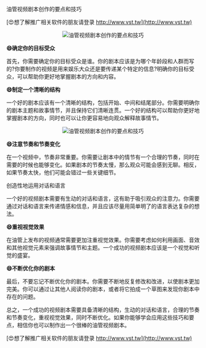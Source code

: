 油管视频剧本创作的要点和技巧

[😍想了解推广相关软件的朋友请登录 http://www.vst.tw](http://www.vst.tw)

 <center><img src="https://vst.tw/MP4/tuiguang/png/7.png" alt="油管视频剧本创作的要点和技巧"></center>

**😄确定你的目标受众**

首先，你需要确定你的目标受众是谁。你的剧本应该是为哪个年龄段和人群而写的?你要制作的视频是用来娱乐大众还是要传递某个特定的信息?明确你的目标受众，可以帮助你更好地掌握剧本的方向和内容。

**😄制定一个清晰的结构**

一个好的剧本应该有一个清晰的结构，包括开始、中间和结尾部分。你需要明确你的剧本主题和故事情节，并且保持它们清晰连贯。一个好的结构可以帮助你更好地掌握剧本的方向，同时也可以让你更容易地向观众解释故事情节。

 <center><img src="https://vst.tw/MP4/tuiguang/png/7.png" alt="油管视频剧本创作的要点和技巧"></center>

**😄注意节奏和节奏变化**

在一个视频中，节奏非常重要。你需要让剧本中的情节有一个合理的节奏，同时在需要的时候也能够变化。如果剧本的节奏太慢，那么观众可能会感到无聊。相反，如果节奏太快，他们可能会错过一些关键细节。

创造性地运用对话和语言

一个好的视频剧本需要有生动的对话和语言，这有助于吸引观众的注意力。你需要通过对话和语言来传递情感和信息，并且应该尽量用简单明了的语言表达复杂的想法。

**😄重视视觉效果**

在油管上发布的视频通常需要更加注重视觉效果。你需要考虑如何利用画面、音效和其他视觉元素来强调故事情节和主题。一个成功的视频剧本应该是一个视觉和听觉的盛宴。

**😄不断优化你的剧本**

最后，不要忘记不断优化你的剧本。你需要不断地反复修改和改进，以使剧本更加完美。你可以通过让其他人阅读你的剧本，或者将它拍成一个草图来发现你剧本中存在的问题。

总之，一个成功的视频剧本需要具备清晰的结构，生动的对话和语言，合理的节奏和节奏变化，重视视觉效果，同时不断优化。如果你能够学会应用这些技巧和要点，相信你也可以制作出一个很棒的油管视频剧本。

[😍想了解推广相关软件的朋友请登录 http://www.vst.tw](http://www.vst.tw)



